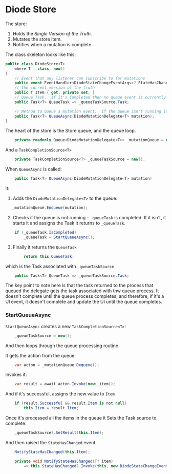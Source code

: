 # Diode Store

The store:

1. Holds the *Single Version of the Truth*.
2. Mutates the store item.
3. Notifies when a mutation is complete. 

The class skeleton looks like this:

```csharp
public class DiodeStore<T>
    where T : class, new()
{
    // Event that any listener can subscribe to for mutations
    public event EventHandler<DiodeStateChangeEventArgs>? StateHasChanged;
    // The current version of the truth
    public T Item { get; private set; }
    // Queue Task.  If it's Completed then no queue event is currently running
    public Task<T> QueueTask => _queueTaskSource.Task;

    // Method to queue a mutation event.  If the queue isn't running it will start the queue
    public Task<T> QueueAsync(DiodeMutationDelegate<T> mutation);
}
```

The heart of the store is the Store queue, and the queue loop.

```csharp
    private readonly Queue<DiodeMutationDelegate<T>> _mutationQueue = new();
```

And a `TaskCompletionSource<T>`

```csharp
    private TaskCompletionSource<T> _queueTaskSource = new();
```

When `QueueAsync` is called:

```csharp
    public Task<T> QueueAsync(DiodeMutationDelegate<T> mutation)
```

It:

1. Adds the `DiodeMutationDelegate<T>` to the queue:

```csharp
   _mutationQueue.Enqueue(mutation);
```

2. Checks if the queue is not running - `_queueTask` is completed.  If it isn't, it starts it and assigns the Task it returns to `_queueTask`.

```csharp
    if (_queueTask.IsCompleted)
        _queueTask = StartQueueAsync();
```

3. Finally it returns the `QueueTask`

```csharp
        return this.QueueTask;
```

 which is the Task associated with `_queueTaskSource`

 ```csharp
     public Task<T> QueueTask => _queueTaskSource.Task;
```

The key point to note here is that the task returned to the process that queued the delegate gets the task associated with thw queue process.  It doesn't complete until the queue process completes, and therefore, if it's a UI event, it doesn't complete and update the UI until the queue completes.

### StartQueueAsync

`StartQueueAsync` creates a new `TaskCompletionSource<T>`:

```csharp
    _queueTaskSource = new();
```

And then loops through the queue processing routine.

It gets the action from the queue:

```csharp
    var acton = _mutationQueue.Dequeue();
```

Invokes it:

```csharp
    var result = await acton.Invoke(new(_item));

```

And if it's successful, assigns the new value to `Item`

```csharp
    if (result.Successful && result.Item is not null)
        this.Item = result.Item;
```

Once it's processed all the items in the queue it Sets the Task source to complete:

```csharp
    _queueTaskSource?.SetResult(this.Item);
```

And then raised the `StateHasChanged` event.

```csharp
    NotifyStateHasChanged(this.Item);
```

```csharp
    private void NotifyStateHasChanged(T? item)
        => this.StateHasChanged?.Invoke(this, new DiodeStateChangeEventArgs(item));
```


